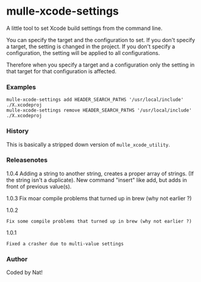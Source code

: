 # mulle-xcode-settings

A little tool to set Xcode build settings from the command line.

You can specify the target and the configuration to set. If you don't
specify a target, the setting is changed in the project. If you don't
specify a configuration, the setting will be applied to all configurations.

Therefore when you specify a target and a configuration only the setting in
that target for that configuration is affected.


### Examples

```console
mulle-xcode-settings add HEADER_SEARCH_PATHS '/usr/local/include' ./X.xcodeproj
mulle-xcode-settings remove HEADER_SEARCH_PATHS '/usr/local/include' ./X.xcodeproj
```


### History

This is basically a stripped down version of `mulle_xcode_utility`.

### Releasenotes

1.0.4
	Adding a string to another string, creates a proper array of strings.
        (If the string isn't a duplicate).
        New command "insert" like add, but adds in front of previous value(s).

1.0.3
	Fix moar compile problems that turned up in brew (why not earlier ?)

1.0.2

	Fix some compile problems that turned up in brew (why not earlier ?)

1.0.1

	Fixed a crasher due to multi-value settings


### Author

Coded by Nat!
